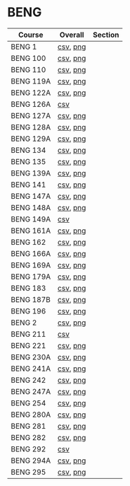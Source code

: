 # BENG

| Course | Overall | Section |
| ------ | ------- | ------- |
| BENG 1 | [csv](https://github.com/UCSD-Historical-Enrollment-Data/2023Fall/blob/main/overall/BENG%201.csv), [png](https://raw.githubusercontent.com/UCSD-Historical-Enrollment-Data/2023Fall/main/plot_overall/BENG%201.png) |  |
| BENG 100 | [csv](https://github.com/UCSD-Historical-Enrollment-Data/2023Fall/blob/main/overall/BENG%20100.csv), [png](https://raw.githubusercontent.com/UCSD-Historical-Enrollment-Data/2023Fall/main/plot_overall/BENG%20100.png) |  |
| BENG 110 | [csv](https://github.com/UCSD-Historical-Enrollment-Data/2023Fall/blob/main/overall/BENG%20110.csv), [png](https://raw.githubusercontent.com/UCSD-Historical-Enrollment-Data/2023Fall/main/plot_overall/BENG%20110.png) |  |
| BENG 119A | [csv](https://github.com/UCSD-Historical-Enrollment-Data/2023Fall/blob/main/overall/BENG%20119A.csv), [png](https://raw.githubusercontent.com/UCSD-Historical-Enrollment-Data/2023Fall/main/plot_overall/BENG%20119A.png) |  |
| BENG 122A | [csv](https://github.com/UCSD-Historical-Enrollment-Data/2023Fall/blob/main/overall/BENG%20122A.csv), [png](https://raw.githubusercontent.com/UCSD-Historical-Enrollment-Data/2023Fall/main/plot_overall/BENG%20122A.png) |  |
| BENG 126A | [csv](https://github.com/UCSD-Historical-Enrollment-Data/2023Fall/blob/main/overall/BENG%20126A.csv) |  |
| BENG 127A | [csv](https://github.com/UCSD-Historical-Enrollment-Data/2023Fall/blob/main/overall/BENG%20127A.csv), [png](https://raw.githubusercontent.com/UCSD-Historical-Enrollment-Data/2023Fall/main/plot_overall/BENG%20127A.png) |  |
| BENG 128A | [csv](https://github.com/UCSD-Historical-Enrollment-Data/2023Fall/blob/main/overall/BENG%20128A.csv), [png](https://raw.githubusercontent.com/UCSD-Historical-Enrollment-Data/2023Fall/main/plot_overall/BENG%20128A.png) |  |
| BENG 129A | [csv](https://github.com/UCSD-Historical-Enrollment-Data/2023Fall/blob/main/overall/BENG%20129A.csv), [png](https://raw.githubusercontent.com/UCSD-Historical-Enrollment-Data/2023Fall/main/plot_overall/BENG%20129A.png) |  |
| BENG 134 | [csv](https://github.com/UCSD-Historical-Enrollment-Data/2023Fall/blob/main/overall/BENG%20134.csv), [png](https://raw.githubusercontent.com/UCSD-Historical-Enrollment-Data/2023Fall/main/plot_overall/BENG%20134.png) |  |
| BENG 135 | [csv](https://github.com/UCSD-Historical-Enrollment-Data/2023Fall/blob/main/overall/BENG%20135.csv), [png](https://raw.githubusercontent.com/UCSD-Historical-Enrollment-Data/2023Fall/main/plot_overall/BENG%20135.png) |  |
| BENG 139A | [csv](https://github.com/UCSD-Historical-Enrollment-Data/2023Fall/blob/main/overall/BENG%20139A.csv), [png](https://raw.githubusercontent.com/UCSD-Historical-Enrollment-Data/2023Fall/main/plot_overall/BENG%20139A.png) |  |
| BENG 141 | [csv](https://github.com/UCSD-Historical-Enrollment-Data/2023Fall/blob/main/overall/BENG%20141.csv), [png](https://raw.githubusercontent.com/UCSD-Historical-Enrollment-Data/2023Fall/main/plot_overall/BENG%20141.png) |  |
| BENG 147A | [csv](https://github.com/UCSD-Historical-Enrollment-Data/2023Fall/blob/main/overall/BENG%20147A.csv), [png](https://raw.githubusercontent.com/UCSD-Historical-Enrollment-Data/2023Fall/main/plot_overall/BENG%20147A.png) |  |
| BENG 148A | [csv](https://github.com/UCSD-Historical-Enrollment-Data/2023Fall/blob/main/overall/BENG%20148A.csv), [png](https://raw.githubusercontent.com/UCSD-Historical-Enrollment-Data/2023Fall/main/plot_overall/BENG%20148A.png) |  |
| BENG 149A | [csv](https://github.com/UCSD-Historical-Enrollment-Data/2023Fall/blob/main/overall/BENG%20149A.csv) |  |
| BENG 161A | [csv](https://github.com/UCSD-Historical-Enrollment-Data/2023Fall/blob/main/overall/BENG%20161A.csv), [png](https://raw.githubusercontent.com/UCSD-Historical-Enrollment-Data/2023Fall/main/plot_overall/BENG%20161A.png) |  |
| BENG 162 | [csv](https://github.com/UCSD-Historical-Enrollment-Data/2023Fall/blob/main/overall/BENG%20162.csv), [png](https://raw.githubusercontent.com/UCSD-Historical-Enrollment-Data/2023Fall/main/plot_overall/BENG%20162.png) |  |
| BENG 166A | [csv](https://github.com/UCSD-Historical-Enrollment-Data/2023Fall/blob/main/overall/BENG%20166A.csv), [png](https://raw.githubusercontent.com/UCSD-Historical-Enrollment-Data/2023Fall/main/plot_overall/BENG%20166A.png) |  |
| BENG 169A | [csv](https://github.com/UCSD-Historical-Enrollment-Data/2023Fall/blob/main/overall/BENG%20169A.csv), [png](https://raw.githubusercontent.com/UCSD-Historical-Enrollment-Data/2023Fall/main/plot_overall/BENG%20169A.png) |  |
| BENG 179A | [csv](https://github.com/UCSD-Historical-Enrollment-Data/2023Fall/blob/main/overall/BENG%20179A.csv), [png](https://raw.githubusercontent.com/UCSD-Historical-Enrollment-Data/2023Fall/main/plot_overall/BENG%20179A.png) |  |
| BENG 183 | [csv](https://github.com/UCSD-Historical-Enrollment-Data/2023Fall/blob/main/overall/BENG%20183.csv), [png](https://raw.githubusercontent.com/UCSD-Historical-Enrollment-Data/2023Fall/main/plot_overall/BENG%20183.png) |  |
| BENG 187B | [csv](https://github.com/UCSD-Historical-Enrollment-Data/2023Fall/blob/main/overall/BENG%20187B.csv), [png](https://raw.githubusercontent.com/UCSD-Historical-Enrollment-Data/2023Fall/main/plot_overall/BENG%20187B.png) |  |
| BENG 196 | [csv](https://github.com/UCSD-Historical-Enrollment-Data/2023Fall/blob/main/overall/BENG%20196.csv), [png](https://raw.githubusercontent.com/UCSD-Historical-Enrollment-Data/2023Fall/main/plot_overall/BENG%20196.png) |  |
| BENG 2 | [csv](https://github.com/UCSD-Historical-Enrollment-Data/2023Fall/blob/main/overall/BENG%202.csv), [png](https://raw.githubusercontent.com/UCSD-Historical-Enrollment-Data/2023Fall/main/plot_overall/BENG%202.png) |  |
| BENG 211 | [csv](https://github.com/UCSD-Historical-Enrollment-Data/2023Fall/blob/main/overall/BENG%20211.csv) |  |
| BENG 221 | [csv](https://github.com/UCSD-Historical-Enrollment-Data/2023Fall/blob/main/overall/BENG%20221.csv), [png](https://raw.githubusercontent.com/UCSD-Historical-Enrollment-Data/2023Fall/main/plot_overall/BENG%20221.png) |  |
| BENG 230A | [csv](https://github.com/UCSD-Historical-Enrollment-Data/2023Fall/blob/main/overall/BENG%20230A.csv), [png](https://raw.githubusercontent.com/UCSD-Historical-Enrollment-Data/2023Fall/main/plot_overall/BENG%20230A.png) |  |
| BENG 241A | [csv](https://github.com/UCSD-Historical-Enrollment-Data/2023Fall/blob/main/overall/BENG%20241A.csv), [png](https://raw.githubusercontent.com/UCSD-Historical-Enrollment-Data/2023Fall/main/plot_overall/BENG%20241A.png) |  |
| BENG 242 | [csv](https://github.com/UCSD-Historical-Enrollment-Data/2023Fall/blob/main/overall/BENG%20242.csv), [png](https://raw.githubusercontent.com/UCSD-Historical-Enrollment-Data/2023Fall/main/plot_overall/BENG%20242.png) |  |
| BENG 247A | [csv](https://github.com/UCSD-Historical-Enrollment-Data/2023Fall/blob/main/overall/BENG%20247A.csv), [png](https://raw.githubusercontent.com/UCSD-Historical-Enrollment-Data/2023Fall/main/plot_overall/BENG%20247A.png) |  |
| BENG 254 | [csv](https://github.com/UCSD-Historical-Enrollment-Data/2023Fall/blob/main/overall/BENG%20254.csv), [png](https://raw.githubusercontent.com/UCSD-Historical-Enrollment-Data/2023Fall/main/plot_overall/BENG%20254.png) |  |
| BENG 280A | [csv](https://github.com/UCSD-Historical-Enrollment-Data/2023Fall/blob/main/overall/BENG%20280A.csv), [png](https://raw.githubusercontent.com/UCSD-Historical-Enrollment-Data/2023Fall/main/plot_overall/BENG%20280A.png) |  |
| BENG 281 | [csv](https://github.com/UCSD-Historical-Enrollment-Data/2023Fall/blob/main/overall/BENG%20281.csv), [png](https://raw.githubusercontent.com/UCSD-Historical-Enrollment-Data/2023Fall/main/plot_overall/BENG%20281.png) |  |
| BENG 282 | [csv](https://github.com/UCSD-Historical-Enrollment-Data/2023Fall/blob/main/overall/BENG%20282.csv), [png](https://raw.githubusercontent.com/UCSD-Historical-Enrollment-Data/2023Fall/main/plot_overall/BENG%20282.png) |  |
| BENG 292 | [csv](https://github.com/UCSD-Historical-Enrollment-Data/2023Fall/blob/main/overall/BENG%20292.csv) |  |
| BENG 294A | [csv](https://github.com/UCSD-Historical-Enrollment-Data/2023Fall/blob/main/overall/BENG%20294A.csv), [png](https://raw.githubusercontent.com/UCSD-Historical-Enrollment-Data/2023Fall/main/plot_overall/BENG%20294A.png) |  |
| BENG 295 | [csv](https://github.com/UCSD-Historical-Enrollment-Data/2023Fall/blob/main/overall/BENG%20295.csv), [png](https://raw.githubusercontent.com/UCSD-Historical-Enrollment-Data/2023Fall/main/plot_overall/BENG%20295.png) |  |
